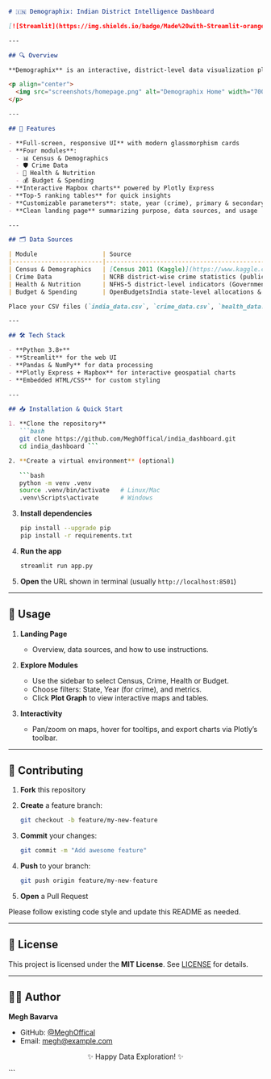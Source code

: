 ```markdown
# 🇮🇳 Demographix: Indian District Intelligence Dashboard

[![Streamlit](https://img.shields.io/badge/Made%20with-Streamlit-orange)](https://streamlit.io/) [![Python](https://img.shields.io/badge/Python-3.8%2B-blue)](https://www.python.org/) [![License](https://img.shields.io/badge/License-MIT-green)](LICENSE)

---

## 🔍 Overview

**Demographix** is an interactive, district‑level data visualization platform built with Streamlit. It empowers users to explore and compare key socio‑economic, health, crime, and budget indicators across India’s 28 states, 8 union territories, and 600+ districts—leveraging Census 2011 and other public datasets.

<p align="center">
  <img src="screenshots/homepage.png" alt="Demographix Home" width="700"/>
</p>

---

## 🚀 Features

- **Full‑screen, responsive UI** with modern glassmorphism cards  
- **Four modules**:  
  - 📊 Census & Demographics  
  - 🛡️ Crime Data  
  - 💉 Health & Nutrition  
  - 💰 Budget & Spending  
- **Interactive Mapbox charts** powered by Plotly Express  
- **Top‑5 ranking tables** for quick insights  
- **Customizable parameters**: state, year (crime), primary & secondary metrics  
- **Clean landing page** summarizing purpose, data sources, and usage  

---

## 🗂️ Data Sources

| Module                  | Source                                                                                                             |
|-------------------------|--------------------------------------------------------------------------------------------------------------------|
| Census & Demographics   | [Census 2011 (Kaggle)](https://www.kaggle.com/datasets/rohanrao/indian-census)                                      |
| Crime Data              | NCRB district‑wise crime statistics (public domain releases)                                                       |
| Health & Nutrition      | NFHS‑5 district‑level indicators (Government of India datasets)                                                    |
| Budget & Spending       | OpenBudgetsIndia state‑level allocations & GVA data                                                                 |

Place your CSV files (`india_data.csv`, `crime_data.csv`, `health_data.csv`, `budget_data.csv`) in the project root or update paths in `app.py`.

---

## 🛠️ Tech Stack

- **Python 3.8+**  
- **Streamlit** for the web UI  
- **Pandas & NumPy** for data processing  
- **Plotly Express + Mapbox** for interactive geospatial charts  
- **Embedded HTML/CSS** for custom styling  

---

## 📥 Installation & Quick Start

1. **Clone the repository**  
   ```bash
   git clone https://github.com/MeghOffical/india_dashboard.git
   cd india_dashboard ```

2. **Create a virtual environment** (optional)

   ```bash
   python -m venv .venv
   source .venv/bin/activate   # Linux/Mac
   .venv\Scripts\activate      # Windows
   ```

3. **Install dependencies**

   ```bash
   pip install --upgrade pip
   pip install -r requirements.txt
   ```

4. **Run the app**

   ```bash
   streamlit run app.py
   ```

5. **Open** the URL shown in terminal (usually `http://localhost:8501`)

---

## 📖 Usage

1. **Landing Page**

   * Overview, data sources, and how to use instructions.

2. **Explore Modules**

   * Use the sidebar to select Census, Crime, Health or Budget.
   * Choose filters: State, Year (for crime), and metrics.
   * Click **Plot Graph** to view interactive maps and tables.

3. **Interactivity**

   * Pan/zoom on maps, hover for tooltips, and export charts via Plotly’s toolbar.

---

## 🤝 Contributing

1. **Fork** this repository
2. **Create** a feature branch:

   ```bash
   git checkout -b feature/my-new-feature
   ```
3. **Commit** your changes:

   ```bash
   git commit -m "Add awesome feature"
   ```
4. **Push** to your branch:

   ```bash
   git push origin feature/my-new-feature
   ```
5. **Open** a Pull Request

Please follow existing code style and update this README as needed.

---

## 📜 License

This project is licensed under the **MIT License**. See [LICENSE](LICENSE) for details.

---

## 👨‍💻 Author

**Megh Bavarva**

* GitHub: [@MeghOffical](https://github.com/MeghOffical)
* Email: [megh@example.com](mailto:megh@example.com)

<p align="center">✨ Happy Data Exploration! ✨</p>
```
